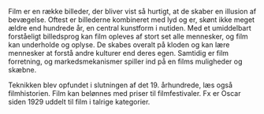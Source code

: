 Film er en række billeder, der bliver vist så hurtigt, at de skaber en illusion af bevægelse. Oftest er billederne kombineret med lyd og er, skønt ikke meget ældre end hundrede år, en central kunstform i nutiden. Med et umiddelbart forståeligt billedsprog kan film opleves af stort set alle mennesker, og film kan underholde og oplyse. De skabes overalt på kloden og kan lære mennesker at forstå andre kulturer end deres egen. Samtidig er film forretning, og markedsmekanismer spiller ind på en films muligheder og skæbne.

Teknikken blev opfundet i slutningen af det 19. århundrede, læs også filmhistorien. Film kan belønnes med priser til filmfestivaler. Fx er Oscar siden 1929 uddelt til film i talrige kategorier.